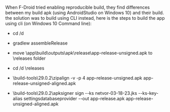 
When F-Droid tried enabling reproducible build, they find differences between my build apk (using AndroidStudio on Windows 10) and their build. 
the solution was to build using CLI instead, here is the steps to build the app using cli (on Windows 10 Command line):

- cd /d <project-path>

- gradlew assembleRelease

- move <project-path>\app\build\outputs\apk\release\app-release-unsigned.apk to <project-path>\releases folder

- cd /d <project-path>\releases

- <android-sdk-path>\build-tools\29.0.2\zipalign -v -p 4 app-release-unsigned.apk app-release-unsigned-aligned.apk

- <android-sdk-path>\build-tools\29.0.2\apksigner sign --ks netvor-03-18-23.jks --ks-key-alias settingsdatabaseprovider --out app-release.apk app-release-unsigned-aligned.apk

